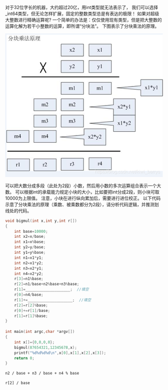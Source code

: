 对于32位字长的机器，大约超过20亿，用int类型就无法表示了，
我们可以选择_int64类型，但无论怎样扩展，固定的整数类型总是有表达的极限！
如果对超级大整数进行精确运算呢?
一个简单的办法是：仅仅使用现有类型，但是把大整数的运算化解为若干小整数的运算，即所谓“分块法”。
下图表示了分块乘法的原理。

![分块乘法](大数乘法.png)

可以把大数分成多段（此处为2段）小数，然后用小数的多次运算组合表示一个大数。
可以根据int的承载能力规定小块的大小，比如要把int分成2段，则小块可取10000为上限值。
注意，小块在进行纵向累加后，需要进行进位校正。
以下代码示意了分块乘法的原理（乘数、被乘数都分为2段），请分析代码逻辑，并推测划线处的代码。

```c++
void bigmul(int x,int y,int r[])
{ 
	int base=10000;
	int x2=x/base;
	int x1=x%base;
	int y2=y/base;
	int y1=y%base;
	int n1=x1*y1;
	int n2=x1*y2;
	int n3=x2*y1;
	int n4=x2*y2;
	r[3]=n1%base;
	r[2]=n1/base+n2%base+n3%base;
	r[1]=____________________;  //填空
	r[0]=n4/base;
	r[1]+=____________________;  //填空
	r[2]=r[2]%base;
	r[0]+=r[1]/base;
	r[1]=r[1]%base;
}

int main(int argc,char *argv[])
{ 
	int x[]={0,0,0,0};
	bigmul(87654321,12345678,x);
	printf("%d%d%d%d\n",x[0],x[1],x[2],x[3]);
	return 0;
}
```

`n2 / base + n3 / base + n4 % base`

`r[2] / base`